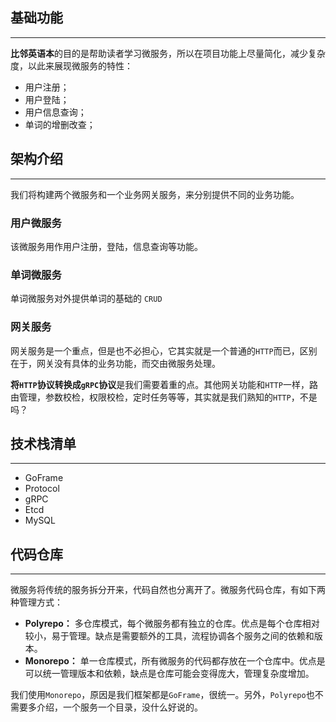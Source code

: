 ## 基础功能
---
**比邻英语本**的目的是帮助读者学习微服务，所以在项目功能上尽量简化，减少复杂度，以此来展现微服务的特性：
- 用户注册；
- 用户登陆；
- 用户信息查询；
- 单词的增删改查；

## 架构介绍
---
我们将构建两个微服务和一个业务网关服务，来分别提供不同的业务功能。

### 用户微服务
该微服务用作用户注册，登陆，信息查询等功能。

### 单词微服务
单词微服务对外提供单词的基础的 `CRUD`

### 网关服务
网关服务是一个重点，但是也不必担心，它其实就是一个普通的`HTTP`而已，区别在于，网关没有具体的业务功能，而交由微服务处理。

**将`HTTP`协议转换成`gRPC`协议**是我们需要着重的点。其他网关功能和`HTTP`一样，路由管理，参数校检，权限校检，定时任务等等，其实就是我们熟知的`HTTP`，不是吗？

## 技术栈清单
---
- GoFrame
- Protocol
- gRPC
- Etcd
- MySQL

## 代码仓库
---
微服务将传统的服务拆分开来，代码自然也分离开了。微服务代码仓库，有如下两种管理方式：
- **Polyrepo：** 多仓库模式，每个微服务都有独立的仓库。优点是每个仓库相对较小，易于管理。缺点是需要额外的工具，流程协调各个服务之间的依赖和版本。
- **Monorepo：** 单一仓库模式，所有微服务的代码都存放在一个仓库中。优点是可以统一管理版本和依赖，缺点是仓库可能会变得庞大，管理复杂度增加。

我们使用`Monorepo`，原因是我们框架都是`GoFrame`，很统一。另外，`Polyrepo`也不需要多介绍，一个服务一个目录，没什么好说的。